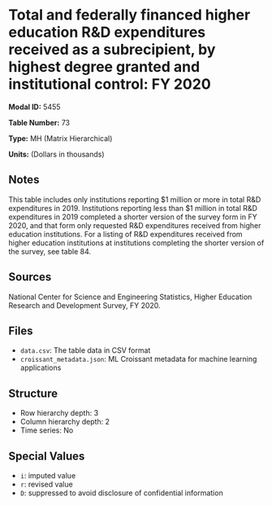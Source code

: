 # Total and federally financed higher education R&D expenditures received as a subrecipient, by highest degree granted and institutional control: FY 2020

**Modal ID:** 5455

**Table Number:** 73

**Type:** MH (Matrix Hierarchical)

**Units:** (Dollars in thousands)

## Notes

This table includes only institutions reporting $1 million or more in total R&D expenditures in 2019. Institutions reporting less than $1 million in total R&D expenditures in 2019 completed a shorter version of the survey form in FY 2020, and that form only requested R&D expenditures received from higher education institutions. For a listing of R&D expenditures received from higher education institutions at institutions completing the shorter version of the survey, see table 84.

## Sources

National Center for Science and Engineering Statistics, Higher Education Research and Development Survey, FY 2020.

## Files

- `data.csv`: The table data in CSV format
- `croissant_metadata.json`: ML Croissant metadata for machine learning applications

## Structure

- Row hierarchy depth: 3
- Column hierarchy depth: 2
- Time series: No

## Special Values

- `i`: imputed value
- `r`: revised value
- `D`: suppressed to avoid disclosure of confidential information
